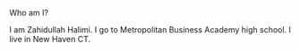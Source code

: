 Who am I? 

I am Zahidullah Halimi. I go to Metropolitan Business Academy high school. I live in New Haven CT.
 
